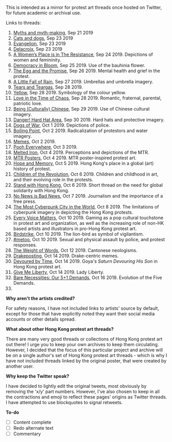 This is intended as a mirror for protest art threads once hosted on Twitter, for future academic or archival use.

Links to threads:

1. [Myths and myth-making](https://cwylo.github.io/hkprotestart/thread1), Sep 21 2019
2. [Cats and dogs](https://cwylo.github.io/hkprotestart/thread2), Sep 23 2019
3. [Evangelion](https://cwylo.github.io/hkprotestart/thread3), Sep 23 2019
4. [Delacroix](https://cwylo.github.io/hkprotestart/thread4), Sep 23 2019
5. [A Women’s Place is in The Resistance](https://cwylo.github.io/hkprotestart/thread5), Sep 24 2019. Depictions of women and femininity.
6. [Democracy in Bloom](https://cwylo.github.io/hkprotestart/thread6), Sep 25 2019. Use of the bauhinia flower.
7. [The Egg and the Promise](https://cwylo.github.io/hkprotestart/thread7), Sep 26 2019. Mental health and grief in the protest.
8. [A Little Fall of Rain](https://cwylo.github.io/hkprotestart/thread8), Sep 27 2019. Umbrellas and umbrella imagery.
9. [Tears and Teargas](https://cwylo.github.io/hkprotestart/thread9), Sep 28 2019.
10. [Yellow](https://cwylo.github.io/hkprotestart/thread10), Sep 28 2019. Symbology of the colour yellow.
11. [Love in the Time of Chaos](https://cwylo.github.io/hkprotestart/thread11), Sep 28 2019. Romantic, fraternal, parental, patriotic love.
12. [Being (Culturally) Chinese](https://cwylo.github.io/hkprotestart/thread12), Sep 29 2019. Use of Chinese cultural imagery.
13. [Danger! Hard Hat Area](https://cwylo.github.io/hkprotestart/thread13), Sep 30 2019. Hard hats and protective imagery.
14. [Dogs of War](https://cwylo.github.io/hkprotestart/thread14), Oct 1 2019. Depictions of police.
15. [Boiling Point](https://cwylo.github.io/hkprotestart/thread15), Oct 2 2019. Radicalization of protestors and water imagery.
16. [Memes](https://cwylo.github.io/hkprotestart/thread16), Oct 2 2019.
17. [Pooh Everywhere](https://cwylo.github.io/hkprotestart/thread17), Oct 3 2019.
18. [Melted Iron](https://cwylo.github.io/hkprotestart/thread18), Oct 4 2019. Perceptions and depictions of the MTR.
19. [MTR Posters](https://cwylo.github.io/hkprotestart/thread19), Oct 4 2019. MTR poster-inspired protest art.
20. [Hope and Memory](https://cwylo.github.io/hkprotestart/thread20), Oct 5 2019. Hong Kong's place in a global (art) history of protest.
21. [Children of the Revolution](https://cwylo.github.io/hkprotestart/thread21), Oct 6 2019. Children and childhood in art, and their evolving role in the protests.
22. [Stand with Hong Kong](https://cwylo.github.io/hkprotestart/thread22), Oct 6 2019. Short thread on the need for global solidarity with Hong Kong.
23. [No News is Bad News](https://cwylo.github.io/hkprotestart/thread23), Oct 7 2019. Journalism and the importance of a free press.
24. [The Most Cyberpunk City in the World](https://cwylo.github.io/hkprotestart/thread24), Oct 8 2019. The limitations of cyberpunk imagery in depicting the Hong Kong protests.
25. [Every Voice Matters](https://cwylo.github.io/hkprotestart/thread25), Oct 10 2019. Gaming as a pop cultural touchstone in protest art and organization, as well as the increasing role of non-HK based artists and illustrators in pro-Hong Kong protest art.
26. [Birdstrike](https://cwylo.github.io/hkprotestart/thread26), Oct 10 2019. The lion-bird as symbol of vigilantism.
27. [#metoo](https://cwylo.github.io/hkprotestart/thread27), Oct 10 2019. Sexual and physical assault by police, and protest responses.
28. [The Weight of Words](https://cwylo.github.io/hkprotestart/thread28), Oct 12 2019. Cantonese neologisms.
29. [Drakeposting](https://cwylo.github.io/hkprotestart/thread29), Oct 14 2019. Drake-centric memes.
30. [Devoured by Time](https://cwylo.github.io/hkprotestart/thread30), Oct 14 2019. Goya's *Saturn Devouring His Son* in Hong Kong protest art.
31. [Give Me Liberty](https://cwylo.github.io/hkprotestart/thread31), Oct 14 2019. Lady Liberty.
32. [Bare Necessities: Our 5+1 Demands](https://cwylo.github.io/hkprotestart/thread32), Oct 16 2019. Evolution of the Five Demands.
33. 

**Why aren't the artists credited?**

For safety reasons, I have not included links to artists' source by default, except for those that have explicitly noted they want their social media accounts or other details spread.

**What about other Hong Kong protest art threads?**

There are many very good threads or collections of Hong Kong protest art out there! I urge you to keep your own archives to keep them circulating. However, I decided that the focus of this particular project and archive will be on a single author's set of Hong Kong protest art threads - which is why I have not included threads linked by the original poster, that were created by another user.

**Why keep the Twitter speak?**

I have decided to lightly edit the original tweets, most obviously by removing the 'x/y' part numbers. However, I've also chosen to keep in all the contractions and emoji to reflect these pages' origins as Twitter threads. I have attempted to use blockquotes to signal retweets.

**To-do**

- [ ] Content complete
- [ ] Redo alternate text
- [ ] Commentary
